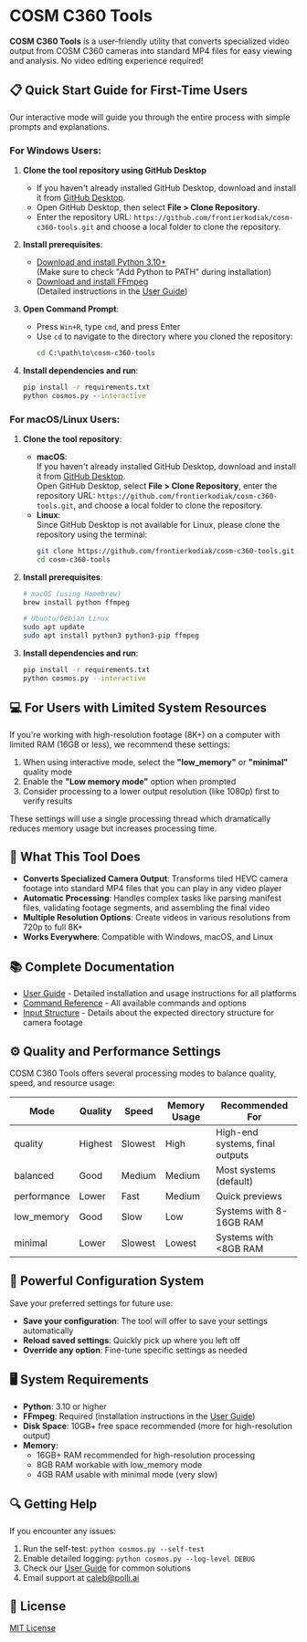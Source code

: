 # COSM C360 Tools

**COSM C360 Tools** is a user-friendly utility that converts specialized video output from COSM C360 cameras into standard MP4 files for easy viewing and analysis. No video editing experience required!

## 📋 Quick Start Guide for First-Time Users

Our interactive mode will guide you through the entire process with simple prompts and explanations.

### For Windows Users:

1. **Clone the tool repository using GitHub Desktop**  
   - If you haven't already installed GitHub Desktop, download and install it from [GitHub Desktop](https://desktop.github.com/).  
   - Open GitHub Desktop, then select **File > Clone Repository**.  
   - Enter the repository URL: `https://github.com/frontierkodiak/cosm-c360-tools.git` and choose a local folder to clone the repository.

2. **Install prerequisites**:
   - [Download and install Python 3.10+](https://www.python.org/downloads/)  
     (Make sure to check "Add Python to PATH" during installation)
   - [Download and install FFmpeg](https://ffmpeg.org/download.html)  
     (Detailed instructions in the [User Guide](docs/USER_GUIDE.md#step-2-install-ffmpeg))

3. **Open Command Prompt**:  
   - Press `Win+R`, type `cmd`, and press Enter  
   - Use `cd` to navigate to the directory where you cloned the repository:
     ```cmd
     cd C:\path\to\cosm-c360-tools
     ```

4. **Install dependencies and run**:
   ```cmd
   pip install -r requirements.txt
   python cosmos.py --interactive
   ```

### For macOS/Linux Users:

1. **Clone the tool repository**:
   - **macOS**:  
     If you haven't already installed GitHub Desktop, download and install it from [GitHub Desktop](https://desktop.github.com/).  
     Open GitHub Desktop, select **File > Clone Repository**, enter the repository URL: `https://github.com/frontierkodiak/cosm-c360-tools.git`, and choose a local folder to clone the repository.
   - **Linux**:  
     Since GitHub Desktop is not available for Linux, please clone the repository using the terminal:
     ```bash
     git clone https://github.com/frontierkodiak/cosm-c360-tools.git
     cd cosm-c360-tools
     ```
2. **Install prerequisites**:
   ```bash
   # macOS (using Homebrew)
   brew install python ffmpeg

   # Ubuntu/Debian Linux
   sudo apt update
   sudo apt install python3 python3-pip ffmpeg
   ```

3. **Install dependencies and run**:
   ```bash
   pip install -r requirements.txt
   python cosmos.py --interactive
   ```

## 💻 For Users with Limited System Resources

If you're working with high-resolution footage (8K+) on a computer with limited RAM (16GB or less), we recommend these settings:

1. When using interactive mode, select the **"low_memory"** or **"minimal"** quality mode
2. Enable the **"Low memory mode"** option when prompted
3. Consider processing to a lower output resolution (like 1080p) first to verify results

These settings will use a single processing thread which dramatically reduces memory usage but increases processing time.

## 🎥 What This Tool Does

- **Converts Specialized Camera Output**: Transforms tiled HEVC camera footage into standard MP4 files that you can play in any video player
- **Automatic Processing**: Handles complex tasks like parsing manifest files, validating footage segments, and assembling the final video
- **Multiple Resolution Options**: Create videos in various resolutions from 720p to full 8K+
- **Works Everywhere**: Compatible with Windows, macOS, and Linux

## 📚 Complete Documentation

- [User Guide](docs/USER_GUIDE.md) - Detailed installation and usage instructions for all platforms
- [Command Reference](docs/COMMAND_REFERENCE.md) - All available commands and options
- [Input Structure](docs/INPUT_STRUCTURE.md) - Details about the expected directory structure for camera footage

## ⚙️ Quality and Performance Settings

COSM C360 Tools offers several processing modes to balance quality, speed, and resource usage:

| Mode | Quality | Speed | Memory Usage | Recommended For |
|------|---------|-------|--------------|----------------|
| quality | Highest | Slowest | High | High-end systems, final outputs |
| balanced | Good | Medium | Medium | Most systems (default) |
| performance | Lower | Fast | Medium | Quick previews |
| low_memory | Good | Slow | Low | Systems with 8-16GB RAM |
| minimal | Lower | Slowest | Lowest | Systems with <8GB RAM |

## 🧰 Powerful Configuration System

Save your preferred settings for future use:
- **Save your configuration**: The tool will offer to save your settings automatically
- **Reload saved settings**: Quickly pick up where you left off
- **Override any option**: Fine-tune specific settings as needed

## 🖥️ System Requirements

- **Python**: 3.10 or higher
- **FFmpeg**: Required (installation instructions in the [User Guide](docs/USER_GUIDE.md))
- **Disk Space**: 10GB+ free space recommended (more for high-resolution output)
- **Memory**: 
  - 16GB+ RAM recommended for high-resolution processing
  - 8GB RAM workable with low_memory mode
  - 4GB RAM usable with minimal mode (very slow)

## 🔍 Getting Help

If you encounter any issues:
1. Run the self-test: `python cosmos.py --self-test`
2. Enable detailed logging: `python cosmos.py --log-level DEBUG`
3. Check our [User Guide](docs/USER_GUIDE.md#troubleshooting) for common solutions
4. Email support at [caleb@polli.ai](mailto:caleb@polli.ai)

## 📜 License

[MIT License](LICENSE)
